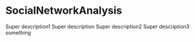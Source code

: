 # SocialNetworkAnalysis
Super description1
Super description
Super description2
Super description3
something